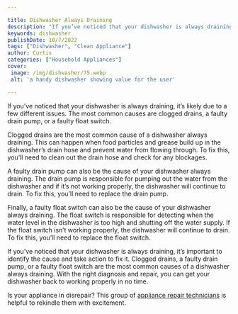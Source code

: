 ```yaml
---

title: Dishwasher Always Draining
description: "If you’ve noticed that your dishwasher is always draining, it’s likely due to a few different issues. The most common causes are c...see more detail"
keywords: dishwasher
publishDate: 10/7/2022
tags: ["Dishwasher", "Clean Appliance"]
author: Curtis
categories: ["Household Appliances"]
cover: 
 image: /img/dishwasher/75.webp
 alt: 'a handy dishwasher showing value for the user'

---
```


If you’ve noticed that your dishwasher is always draining, it’s likely due to a few different issues. The most common causes are clogged drains, a faulty drain pump, or a faulty float switch. 

Clogged drains are the most common cause of a dishwasher always draining. This can happen when food particles and grease build up in the dishwasher’s drain hose and prevent water from flowing through. To fix this, you’ll need to clean out the drain hose and check for any blockages.

A faulty drain pump can also be the cause of your dishwasher always draining. The drain pump is responsible for pumping out the water from the dishwasher and if it’s not working properly, the dishwasher will continue to drain. To fix this, you’ll need to replace the drain pump.

Finally, a faulty float switch can also be the cause of your dishwasher always draining. The float switch is responsible for detecting when the water level in the dishwasher is too high and shutting off the water supply. If the float switch isn’t working properly, the dishwasher will continue to drain. To fix this, you’ll need to replace the float switch.

If you’ve noticed that your dishwasher is always draining, it’s important to identify the cause and take action to fix it. Clogged drains, a faulty drain pump, or a faulty float switch are the most common causes of a dishwasher always draining. With the right diagnosis and repair, you can get your dishwasher back to working properly in no time.

Is your appliance in disrepair? This group of <a href="/pages/appliance-repair-technicians/">appliance repair technicians</a> is helpful to rekindle them with excitement.